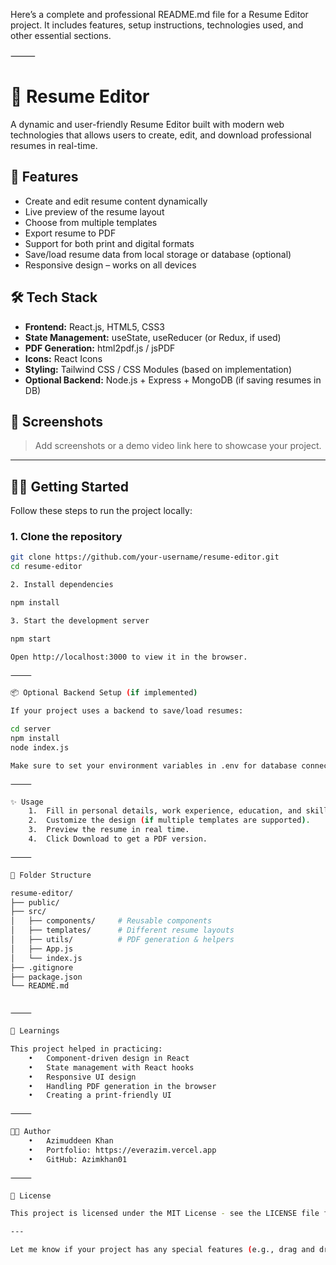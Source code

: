 Here’s a complete and professional README.md file for a Resume Editor project. It includes features, setup instructions, technologies used, and other essential sections.

⸻


# 📝 Resume Editor

A dynamic and user-friendly Resume Editor built with modern web technologies that allows users to create, edit, and download professional resumes in real-time.

## 🚀 Features

- Create and edit resume content dynamically
- Live preview of the resume layout
- Choose from multiple templates
- Export resume to PDF
- Support for both print and digital formats
- Save/load resume data from local storage or database (optional)
- Responsive design – works on all devices

## 🛠️ Tech Stack

- **Frontend:** React.js, HTML5, CSS3
- **State Management:** useState, useReducer (or Redux, if used)
- **PDF Generation:** html2pdf.js / jsPDF
- **Icons:** React Icons
- **Styling:** Tailwind CSS / CSS Modules (based on implementation)
- **Optional Backend:** Node.js + Express + MongoDB (if saving resumes in DB)

## 📸 Screenshots

> Add screenshots or a demo video link here to showcase your project.

---

## 🧑‍💻 Getting Started

Follow these steps to run the project locally:

### 1. Clone the repository

```bash
git clone https://github.com/your-username/resume-editor.git
cd resume-editor

2. Install dependencies

npm install

3. Start the development server

npm start

Open http://localhost:3000 to view it in the browser.

⸻

📦 Optional Backend Setup (if implemented)

If your project uses a backend to save/load resumes:

cd server
npm install
node index.js

Make sure to set your environment variables in .env for database connection.

⸻

✨ Usage
	1.	Fill in personal details, work experience, education, and skills.
	2.	Customize the design (if multiple templates are supported).
	3.	Preview the resume in real time.
	4.	Click Download to get a PDF version.

⸻

📁 Folder Structure

resume-editor/
├── public/
├── src/
│   ├── components/     # Reusable components
│   ├── templates/      # Different resume layouts
│   ├── utils/          # PDF generation & helpers
│   ├── App.js
│   └── index.js
├── .gitignore
├── package.json
└── README.md


⸻

🧠 Learnings

This project helped in practicing:
	•	Component-driven design in React
	•	State management with React hooks
	•	Responsive UI design
	•	Handling PDF generation in the browser
	•	Creating a print-friendly UI

⸻

🧑‍💼 Author
	•	Azimuddeen Khan
	•	Portfolio: https://everazim.vercel.app
	•	GitHub: Azimkhan01

⸻

📄 License

This project is licensed under the MIT License - see the LICENSE file for details.

---

Let me know if your project has any special features (e.g., drag and drop, authentication, template switcher), and I’ll tailor the README further.